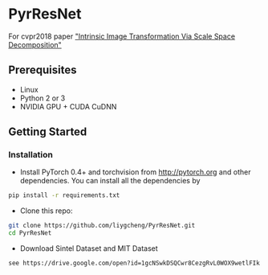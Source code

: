 # PyrResNet
For cvpr2018 paper ["Intrinsic Image Transformation Via Scale Space Decomposition"](https://arxiv.org/pdf/1805.10253.pdf)

## Prerequisites
- Linux
- Python 2 or 3
- NVIDIA GPU + CUDA CuDNN

## Getting Started
### Installation
- Install PyTorch 0.4+ and torchvision from http://pytorch.org and other dependencies.
You can install all the dependencies by
```bash
pip install -r requirements.txt
```
- Clone this repo:
```bash
git clone https://github.com/liygcheng/PyrResNet.git
cd PyrResNet
```

- Download Sintel Dataset and MIT Dataset
```
see https://drive.google.com/open?id=1gcNSwkDSQCwr8CezgRvL0WOX9wetlFIk
```



